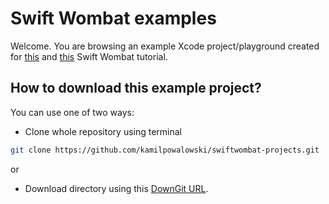 # Swift Wombat examples

Welcome. You are browsing an example Xcode project/playground created for [this](https://swiftwombat.com/how-to-add-home-screen-quick-actions-to-swiftui-app/) and [this](https://swiftwombat.com/how-to-use-enviromentobjects-with-swiftui-live-preview/) Swift Wombat tutorial.

## How to download this example project?

You can use one of two ways:

- Clone whole repository using terminal

```bash
git clone https://github.com/kamilpowalowski/swiftwombat-projects.git
```

or

- Download directory using this [DownGit URL](https://downgit.github.io/#/home?url=https://github.com/kamilpowalowski/swiftwombat-projects/tree/main/HomeScreenQuickActions).
